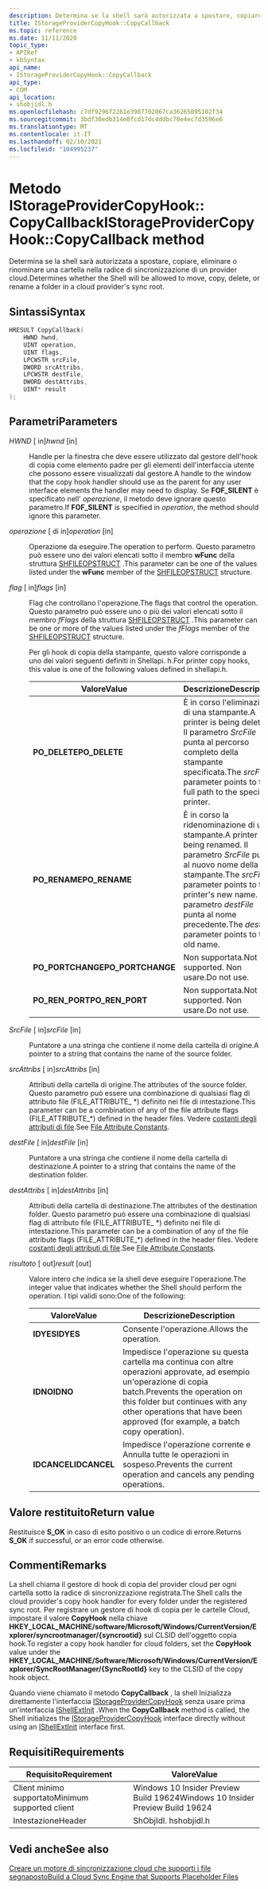 ```yaml
---
description: Determina se la shell sarà autorizzata a spostare, copiare, eliminare o rinominare una cartella nella radice di sincronizzazione di un provider cloud.
title: IStorageProviderCopyHook::CopyCallback
ms.topic: reference
ms.date: 11/11/2020
topic_type:
- APIRef
- kbSyntax
api_name:
- IStorageProviderCopyHook::CopyCallback
api_type:
- COM
api_location:
- shobjidl.h
ms.openlocfilehash: c7df9296f2261e3907702067ca36265095102f34
ms.sourcegitcommit: 3bdf30edb314e0fcd17dc4ddbc70e4ec7d3596e6
ms.translationtype: MT
ms.contentlocale: it-IT
ms.lasthandoff: 02/10/2021
ms.locfileid: "104995237"
---
```

# <a name="istorageprovidercopyhookcopycallback-method"></a><span data-ttu-id="aca8d-103">Metodo IStorageProviderCopyHook:: CopyCallback</span><span class="sxs-lookup"><span data-stu-id="aca8d-103">IStorageProviderCopyHook::CopyCallback method</span></span>

<span data-ttu-id="aca8d-104">Determina se la shell sarà autorizzata a spostare, copiare, eliminare o rinominare una cartella nella radice di sincronizzazione di un provider cloud.</span><span class="sxs-lookup"><span data-stu-id="aca8d-104">Determines whether the Shell will be allowed to move, copy, delete, or rename a folder in a cloud provider's sync root.</span></span>

## <a name="syntax"></a><span data-ttu-id="aca8d-105">Sintassi</span><span class="sxs-lookup"><span data-stu-id="aca8d-105">Syntax</span></span>

```C++
HRESULT CopyCallback( 
    HWND hwnd,
    UINT operation,
    UINT flags,
    LPCWSTR srcFile,
    DWORD srcAttribs,
    LPCWSTR destFile,
    DWORD destAttribs,
    UINT* result
);
```

## <a name="parameters"></a><span data-ttu-id="aca8d-106">Parametri</span><span class="sxs-lookup"><span data-stu-id="aca8d-106">Parameters</span></span>

<dl> <dt>

<span data-ttu-id="aca8d-107">*HWND* \[ in\]</span><span class="sxs-lookup"><span data-stu-id="aca8d-107">*hwnd* \[in\]</span></span>
</dt> <dd>

<span data-ttu-id="aca8d-108">Handle per la finestra che deve essere utilizzato dal gestore dell'hook di copia come elemento padre per gli elementi dell'interfaccia utente che possono essere visualizzati dal gestore.</span><span class="sxs-lookup"><span data-stu-id="aca8d-108">A handle to the window that the copy hook handler should use as the parent for any user interface elements the handler may need to display.</span></span> <span data-ttu-id="aca8d-109">Se **FOF_SILENT** è specificato nell' *operazione*, il metodo deve ignorare questo parametro.</span><span class="sxs-lookup"><span data-stu-id="aca8d-109">If **FOF_SILENT** is specified in *operation*, the method should ignore this parameter.</span></span>

</dd> </dl>

<dl> <dt>

<span data-ttu-id="aca8d-110">*operazione* \[ di in\]</span><span class="sxs-lookup"><span data-stu-id="aca8d-110">*operation* \[in\]</span></span>
</dt> <dd>

<span data-ttu-id="aca8d-111">Operazione da eseguire.</span><span class="sxs-lookup"><span data-stu-id="aca8d-111">The operation to perform.</span></span> <span data-ttu-id="aca8d-112">Questo parametro può essere uno dei valori elencati sotto il membro **wFunc** della struttura [SHFILEOPSTRUCT](/windows/win32/api/shellapi/ns-shellapi-shfileopstructa) .</span><span class="sxs-lookup"><span data-stu-id="aca8d-112">This parameter can be one of the values listed under the **wFunc** member of the [SHFILEOPSTRUCT](/windows/win32/api/shellapi/ns-shellapi-shfileopstructa) structure.</span></span>

</dd> </dl>

<dl> <dt>

<span data-ttu-id="aca8d-113">*flag* \[ in\]</span><span class="sxs-lookup"><span data-stu-id="aca8d-113">*flags* \[in\]</span></span>
</dt> <dd>

<span data-ttu-id="aca8d-114">Flag che controllano l'operazione.</span><span class="sxs-lookup"><span data-stu-id="aca8d-114">The flags that control the operation.</span></span> <span data-ttu-id="aca8d-115">Questo parametro può essere uno o più dei valori elencati sotto il membro *fFlags* della struttura [SHFILEOPSTRUCT](/windows/desktop/api/shellapi/ns-shellapi-shfileopstructa) .</span><span class="sxs-lookup"><span data-stu-id="aca8d-115">This parameter can be one or more of the values listed under the *fFlags* member of the [SHFILEOPSTRUCT](/windows/desktop/api/shellapi/ns-shellapi-shfileopstructa) structure.</span></span>

<span data-ttu-id="aca8d-116">Per gli hook di copia della stampante, questo valore corrisponde a uno dei valori seguenti definiti in Shellapi. h.</span><span class="sxs-lookup"><span data-stu-id="aca8d-116">For printer copy hooks, this value is one of the following values defined in shellapi.h.</span></span>

| <span data-ttu-id="aca8d-117">Valore</span><span class="sxs-lookup"><span data-stu-id="aca8d-117">Value</span></span>       | <span data-ttu-id="aca8d-118">Descrizione</span><span class="sxs-lookup"><span data-stu-id="aca8d-118">Description</span></span> |
|-------------|------------|
|  <span data-ttu-id="aca8d-119">**PO_DELETE**</span><span class="sxs-lookup"><span data-stu-id="aca8d-119">**PO_DELETE**</span></span>      | <span data-ttu-id="aca8d-120">È in corso l'eliminazione di una stampante.</span><span class="sxs-lookup"><span data-stu-id="aca8d-120">A printer is being deleted.</span></span> <span data-ttu-id="aca8d-121">Il parametro *SrcFile* punta al percorso completo della stampante specificata.</span><span class="sxs-lookup"><span data-stu-id="aca8d-121">The *srcFile* parameter points to the full path to the specified printer.</span></span>           |
|  <span data-ttu-id="aca8d-122">**PO_RENAME**</span><span class="sxs-lookup"><span data-stu-id="aca8d-122">**PO_RENAME**</span></span>       | <span data-ttu-id="aca8d-123">È in corso la ridenominazione di una stampante.</span><span class="sxs-lookup"><span data-stu-id="aca8d-123">A printer is being renamed.</span></span> <span data-ttu-id="aca8d-124">Il parametro *SrcFile* punta al nuovo nome della stampante.</span><span class="sxs-lookup"><span data-stu-id="aca8d-124">The *srcFile* parameter points to the printer's new name.</span></span> <span data-ttu-id="aca8d-125">Il parametro *destFile* punta al nome precedente.</span><span class="sxs-lookup"><span data-stu-id="aca8d-125">The *destFile* parameter points to the old name.</span></span>           |
| <span data-ttu-id="aca8d-126">**PO_PORTCHANGE**</span><span class="sxs-lookup"><span data-stu-id="aca8d-126">**PO_PORTCHANGE**</span></span>    | <span data-ttu-id="aca8d-127">Non supportata.</span><span class="sxs-lookup"><span data-stu-id="aca8d-127">Not supported.</span></span> <span data-ttu-id="aca8d-128">Non usare.</span><span class="sxs-lookup"><span data-stu-id="aca8d-128">Do not use.</span></span>          |
| <span data-ttu-id="aca8d-129">**PO_REN_PORT**</span><span class="sxs-lookup"><span data-stu-id="aca8d-129">**PO_REN_PORT**</span></span>    | <span data-ttu-id="aca8d-130">Non supportata.</span><span class="sxs-lookup"><span data-stu-id="aca8d-130">Not supported.</span></span> <span data-ttu-id="aca8d-131">Non usare.</span><span class="sxs-lookup"><span data-stu-id="aca8d-131">Do not use.</span></span>           |

</dd> </dl>

<dl> <dt>

<span data-ttu-id="aca8d-132">*SrcFile* \[ in\]</span><span class="sxs-lookup"><span data-stu-id="aca8d-132">*srcFile* \[in\]</span></span>
</dt> <dd>

<span data-ttu-id="aca8d-133">Puntatore a una stringa che contiene il nome della cartella di origine.</span><span class="sxs-lookup"><span data-stu-id="aca8d-133">A pointer to a string that contains the name of the source folder.</span></span>

</dd> </dl>

<span data-ttu-id="aca8d-134">*srcAttribs* \[ in\]</span><span class="sxs-lookup"><span data-stu-id="aca8d-134">*srcAttribs* \[in\]</span></span>
</dt> <dd>

<span data-ttu-id="aca8d-135">Attributi della cartella di origine.</span><span class="sxs-lookup"><span data-stu-id="aca8d-135">The attributes of the source folder.</span></span> <span data-ttu-id="aca8d-136">Questo parametro può essere una combinazione di qualsiasi flag di attributo file (FILE_ATTRIBUTE_ \*) definito nei file di intestazione.</span><span class="sxs-lookup"><span data-stu-id="aca8d-136">This parameter can be a combination of any of the file attribute flags (FILE_ATTRIBUTE_\*) defined in the header files.</span></span> <span data-ttu-id="aca8d-137">Vedere [costanti degli attributi di file](../fileio/file-attribute-constants.md).</span><span class="sxs-lookup"><span data-stu-id="aca8d-137">See [File Attribute Constants](../fileio/file-attribute-constants.md).</span></span>

</dd> </dl>

<span data-ttu-id="aca8d-138">*destFile* \[ in\]</span><span class="sxs-lookup"><span data-stu-id="aca8d-138">*destFile* \[in\]</span></span>
</dt> <dd>

<span data-ttu-id="aca8d-139">Puntatore a una stringa che contiene il nome della cartella di destinazione.</span><span class="sxs-lookup"><span data-stu-id="aca8d-139">A pointer to a string that contains the name of the destination folder.</span></span>

</dd> </dl>

<span data-ttu-id="aca8d-140">*destAttribs* \[ in\]</span><span class="sxs-lookup"><span data-stu-id="aca8d-140">*destAttribs* \[in\]</span></span>
</dt> <dd>

<span data-ttu-id="aca8d-141">Attributi della cartella di destinazione.</span><span class="sxs-lookup"><span data-stu-id="aca8d-141">The attributes of the destination folder.</span></span> <span data-ttu-id="aca8d-142">Questo parametro può essere una combinazione di qualsiasi flag di attributo file (FILE_ATTRIBUTE_ \*) definito nei file di intestazione.</span><span class="sxs-lookup"><span data-stu-id="aca8d-142">This parameter can be a combination of any of the file attribute flags (FILE_ATTRIBUTE_\*) defined in the header files.</span></span> <span data-ttu-id="aca8d-143">Vedere [costanti degli attributi di file](../fileio/file-attribute-constants.md).</span><span class="sxs-lookup"><span data-stu-id="aca8d-143">See [File Attribute Constants](../fileio/file-attribute-constants.md).</span></span>

</dd> </dl>

<span data-ttu-id="aca8d-144">*risultato* \[ out\]</span><span class="sxs-lookup"><span data-stu-id="aca8d-144">*result* \[out\]</span></span>
</dt> <dd>

<span data-ttu-id="aca8d-145">Valore intero che indica se la shell deve eseguire l'operazione.</span><span class="sxs-lookup"><span data-stu-id="aca8d-145">The integer value that indicates whether the Shell should perform the operation.</span></span> <span data-ttu-id="aca8d-146">I tipi validi sono:</span><span class="sxs-lookup"><span data-stu-id="aca8d-146">One of the following:</span></span>

| <span data-ttu-id="aca8d-147">Valore</span><span class="sxs-lookup"><span data-stu-id="aca8d-147">Value</span></span>       | <span data-ttu-id="aca8d-148">Descrizione</span><span class="sxs-lookup"><span data-stu-id="aca8d-148">Description</span></span> |
|-------------|------------|
| <span data-ttu-id="aca8d-149">**IDYES**</span><span class="sxs-lookup"><span data-stu-id="aca8d-149">**IDYES**</span></span>       | <span data-ttu-id="aca8d-150">Consente l'operazione.</span><span class="sxs-lookup"><span data-stu-id="aca8d-150">Allows the operation.</span></span>           |
| <span data-ttu-id="aca8d-151">**IDNO**</span><span class="sxs-lookup"><span data-stu-id="aca8d-151">**IDNO**</span></span>        | <span data-ttu-id="aca8d-152">Impedisce l'operazione su questa cartella ma continua con altre operazioni approvate, ad esempio un'operazione di copia batch.</span><span class="sxs-lookup"><span data-stu-id="aca8d-152">Prevents the operation on this folder but continues with any other operations that have been approved (for example, a batch copy operation).</span></span>           |
| <span data-ttu-id="aca8d-153">**IDCANCEL**</span><span class="sxs-lookup"><span data-stu-id="aca8d-153">**IDCANCEL**</span></span>    | <span data-ttu-id="aca8d-154">Impedisce l'operazione corrente e Annulla tutte le operazioni in sospeso.</span><span class="sxs-lookup"><span data-stu-id="aca8d-154">Prevents the current operation and cancels any pending operations.</span></span>           |


</dd> </dl>


## <a name="return-value"></a><span data-ttu-id="aca8d-155">Valore restituito</span><span class="sxs-lookup"><span data-stu-id="aca8d-155">Return value</span></span>

<span data-ttu-id="aca8d-156">Restituisce **S_OK** in caso di esito positivo o un codice di errore.</span><span class="sxs-lookup"><span data-stu-id="aca8d-156">Returns **S_OK** if successful, or an error code otherwise.</span></span>

## <a name="remarks"></a><span data-ttu-id="aca8d-157">Commenti</span><span class="sxs-lookup"><span data-stu-id="aca8d-157">Remarks</span></span>

<span data-ttu-id="aca8d-158">La shell chiama il gestore di hook di copia del provider cloud per ogni cartella sotto la radice di sincronizzazione registrata.</span><span class="sxs-lookup"><span data-stu-id="aca8d-158">The Shell calls the cloud provider's copy hook handler for every folder under the registered sync root.</span></span> <span data-ttu-id="aca8d-159">Per registrare un gestore di hook di copia per le cartelle Cloud, impostare il valore **CopyHook** nella chiave **HKEY_LOCAL_MACHINE/software/Microsoft/Windows/CurrentVersion/Explorer/syncrootmanager/{syncrootid}** sul CLSID dell'oggetto copia hook.</span><span class="sxs-lookup"><span data-stu-id="aca8d-159">To register a copy hook handler for cloud folders, set the **CopyHook** value under the **HKEY_LOCAL_MACHINE/Software/Microsoft/Windows/CurrentVersion/Explorer/SyncRootManager/{SyncRootId}** key to the CLSID of the copy hook object.</span></span>

<span data-ttu-id="aca8d-160">Quando viene chiamato il metodo **CopyCallback** , la shell Inizializza direttamente l'interfaccia [IStorageProviderCopyHook](nn-shobjidl-istorageprovidercopyhook.md) senza usare prima un'interfaccia [IShellExtInit](/windows/win32/api/shobjidl_core/nn-shobjidl_core-ishellextinit) .</span><span class="sxs-lookup"><span data-stu-id="aca8d-160">When the **CopyCallback** method is called, the Shell initializes the [IStorageProviderCopyHook](nn-shobjidl-istorageprovidercopyhook.md) interface directly without using an [IShellExtInit](/windows/win32/api/shobjidl_core/nn-shobjidl_core-ishellextinit) interface first.</span></span>

## <a name="requirements"></a><span data-ttu-id="aca8d-161">Requisiti</span><span class="sxs-lookup"><span data-stu-id="aca8d-161">Requirements</span></span>

| <span data-ttu-id="aca8d-162">Requisito</span><span class="sxs-lookup"><span data-stu-id="aca8d-162">Requirement</span></span> | <span data-ttu-id="aca8d-163">Valore</span><span class="sxs-lookup"><span data-stu-id="aca8d-163">Value</span></span> |
|-------------------------------------|-----------------------------------------------------------------------------------------|
| <span data-ttu-id="aca8d-164">Client minimo supportato</span><span class="sxs-lookup"><span data-stu-id="aca8d-164">Minimum supported client</span></span> | <span data-ttu-id="aca8d-165">Windows 10 Insider Preview Build 19624</span><span class="sxs-lookup"><span data-stu-id="aca8d-165">Windows 10 Insider Preview Build 19624</span></span>                                |
| <span data-ttu-id="aca8d-166">Intestazione</span><span class="sxs-lookup"><span data-stu-id="aca8d-166">Header</span></span>                   | <span data-ttu-id="aca8d-167">ShObjIdl. h</span><span class="sxs-lookup"><span data-stu-id="aca8d-167">shobjidl.h</span></span>   |

## <a name="see-also"></a><span data-ttu-id="aca8d-168">Vedi anche</span><span class="sxs-lookup"><span data-stu-id="aca8d-168">See also</span></span>

[<span data-ttu-id="aca8d-169">Creare un motore di sincronizzazione cloud che supporti i file segnaposto</span><span class="sxs-lookup"><span data-stu-id="aca8d-169">Build a Cloud Sync Engine that Supports Placeholder Files</span></span>](../cfapi/build-a-cloud-file-sync-engine.md)
